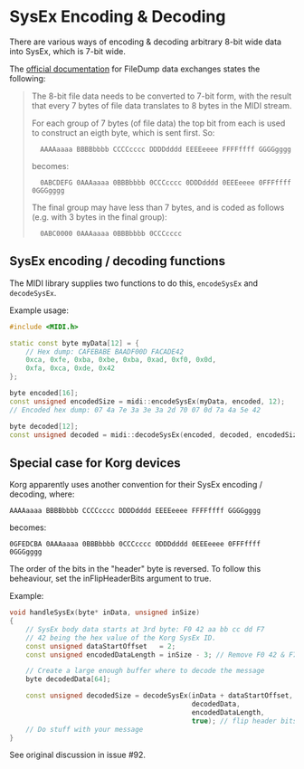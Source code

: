 # SysEx Encoding & Decoding

There are various ways of encoding & decoding arbitrary 8-bit wide data into
SysEx, which is 7-bit wide.

The [official documentation](http://www.somascape.org/midi/tech/spec.html#nusx_fd)
for FileDump data exchanges states the following:

  > The 8-bit file data needs to be converted to 7-bit form,
  > with the result that every 7 bytes of file data translates
  > to 8 bytes in the MIDI stream.
  >
  > For each group of 7 bytes (of file data) the top bit from each
  > is used to construct an eigth byte, which is sent first.
  > So:
  > ```
  >   AAAAaaaa BBBBbbbb CCCCcccc DDDDdddd EEEEeeee FFFFffff GGGGgggg
  > ```
  > becomes:
  > ```
  >   0ABCDEFG 0AAAaaaa 0BBBbbbb 0CCCcccc 0DDDdddd 0EEEeeee 0FFFffff 0GGGgggg
  > ```
  >
  > The final group may have less than 7 bytes, and is coded as follows
  > (e.g. with 3 bytes in the final group):
  > ```
  >   0ABC0000 0AAAaaaa 0BBBbbbb 0CCCcccc
  > ```

## SysEx encoding / decoding functions

The MIDI library supplies two functions to do this, `encodeSysEx` and `decodeSysEx`.

Example usage:
```c++
#include <MIDI.h>

static const byte myData[12] = {
    // Hex dump: CAFEBABE BAADF00D FACADE42
    0xca, 0xfe, 0xba, 0xbe, 0xba, 0xad, 0xf0, 0x0d,
    0xfa, 0xca, 0xde, 0x42
};

byte encoded[16];
const unsigned encodedSize = midi::encodeSysEx(myData, encoded, 12);
// Encoded hex dump: 07 4a 7e 3a 3e 3a 2d 70 07 0d 7a 4a 5e 42

byte decoded[12];
const unsigned decoded = midi::decodeSysEx(encoded, decoded, encodedSize);
```

## Special case for Korg devices

Korg apparently uses another convention for their SysEx encoding / decoding,
where:
```
AAAAaaaa BBBBbbbb CCCCcccc DDDDdddd EEEEeeee FFFFffff GGGGgggg
```
becomes:
```
0GFEDCBA 0AAAaaaa 0BBBbbbb 0CCCcccc 0DDDdddd 0EEEeeee 0FFFffff 0GGGgggg
```

The order of the bits in the "header" byte is reversed.
To follow this beheaviour, set the inFlipHeaderBits argument to true.

Example:
```c++
void handleSysEx(byte* inData, unsigned inSize)
{
    // SysEx body data starts at 3rd byte: F0 42 aa bb cc dd F7
    // 42 being the hex value of the Korg SysEx ID.
    const unsigned dataStartOffset   = 2;
    const unsigned encodedDataLength = inSize - 3; // Remove F0 42 & F7

    // Create a large enough buffer where to decode the message
    byte decodedData[64];

    const unsigned decodedSize = decodeSysEx(inData + dataStartOffset,
                                             decodedData,
                                             encodedDataLength,
                                             true); // flip header bits
    // Do stuff with your message
}
```

See original discussion in issue #92.
